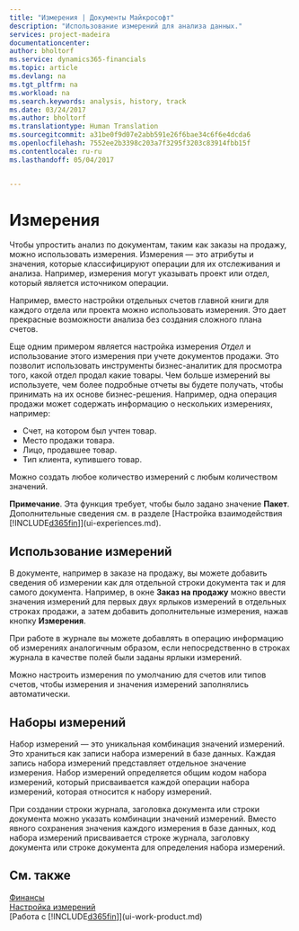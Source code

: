 ```yaml
---
title: "Измерения | Документы Майкрософт"
description: "Использование измерений для анализа данных."
services: project-madeira
documentationcenter: 
author: bholtorf
ms.service: dynamics365-financials
ms.topic: article
ms.devlang: na
ms.tgt_pltfrm: na
ms.workload: na
ms.search.keywords: analysis, history, track
ms.date: 03/24/2017
ms.author: bholtorf
ms.translationtype: Human Translation
ms.sourcegitcommit: a31be0f9d07e2abb591e26f6bae34c6f6e4dcda6
ms.openlocfilehash: 7552ee2b3398c203a7f3295f3203c83914fbb15f
ms.contentlocale: ru-ru
ms.lasthandoff: 05/04/2017


---
```

# <a name="dimensions"></a>Измерения
Чтобы упростить анализ по документам, таким как заказы на продажу, можно использовать измерения. Измерения — это атрибуты и значения, которые классифицируют операции для их отслеживания и анализа. Например, измерения могут указывать проект или отдел, который является источником операции.  

Например, вместо настройки отдельных счетов главной книги для каждого отдела или проекта можно использовать измерения. Это дает прекрасные возможности анализа без создания сложного плана счетов.  

Еще одним примером является настройка измерения *Отдел* и использование этого измерения при учете документов продажи. Это позволит использовать инструменты бизнес-аналитик для просмотра того, какой отдел продал какие товары.
Чем больше измерений вы используете, чем более подробные отчеты вы будете получать, чтобы принимать на их основе бизнес-решения. Например, одна операция продажи может содержать информацию о нескольких измерениях, например:  

* Счет, на котором был учтен товар.  
* Место продажи товара.
* Лицо, продавшее товар.
* Тип клиента, купившего товар.  

Можно создать любое количество измерений с любым количеством значений.  

**Примечание**. Эта функция требует, чтобы было задано значение **Пакет**. Дополнительные сведения см. в разделе [Настройка взаимодействия [!INCLUDE[d365fin](includes/d365fin_md.md)]](ui-experiences.md).

## <a name="using-dimensions"></a>Использование измерений
В документе, например в заказе на продажу, вы можете добавить сведения об измерении как для отдельной строки документа так и для самого документа. Например, в окне **Заказ на продажу** можно ввести значения измерений для первых двух ярлыков измерений в отдельных строках продажи, а затем добавить дополнительные измерения, нажав кнопку **Измерения**.  

При работе в журнале вы можете добавлять в операцию информацию об измерениях аналогичным образом, если непосредственно в строках журнала в качестве полей были заданы ярлыки измерений.  

Можно настроить измерения по умолчанию для счетов или типов счетов, чтобы измерения и значения измерений заполнялись автоматически.  

## <a name="dimension-sets"></a>Наборы измерений
Набор измерений — это уникальная комбинация значений измерений. Это храниться как записи набора измерений в базе данных. Каждая запись набора измерений представляет отдельное значение измерения. Набор измерений определяется общим кодом набора измерений, который присваивается каждой операции набора измерений, которая относится к набору измерений.  

При создании строки журнала, заголовка документа или строки документа можно указать комбинации значений измерений. Вместо явного сохранения значения каждого измерения в базе данных, код набора измерений присваивается строке журнала, заголовку документа или строке документа для определения набора измерений.  

## <a name="see-also"></a>См. также
[Финансы](finance.md)  
[Настройка измерений](finance-setup-dimensions.md)  
[Работа с [!INCLUDE[d365fin](includes/d365fin_md.md)]](ui-work-product.md)  

